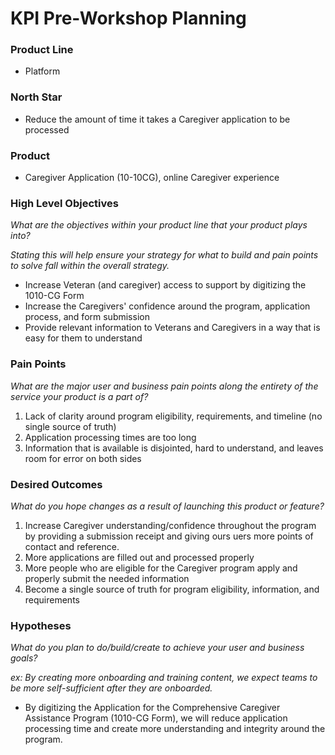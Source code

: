 # KPI Pre-Workshop Planning

### Product Line

- Platform

### North Star

- Reduce the amount of time it takes a Caregiver application to be processed


### Product

- Caregiver Application (10-10CG), online Caregiver experience

### High Level Objectives
_What are the objectives within your product line that your product plays into?_

_Stating this will help ensure your strategy for what to build and pain points to solve fall within the overall strategy._

- Increase Veteran (and caregiver) access to support by digitizing the 1010-CG Form
- Increase the Caregivers' confidence around the program, application process, and form submission
- Provide relevant information to Veterans and Caregivers in a way that is easy for them to understand

### Pain Points
_What are the major user and business pain points along the entirety of the service your product is a part of?_

1. Lack of clarity around program eligibility, requirements, and timeline (no single source of truth)
2. Application processing times are too long
3. Information that is available is disjointed, hard to understand, and leaves room for error on both sides


### Desired Outcomes
_What do you hope changes as a result of launching this product or feature?_

1. Increase Caregiver understanding/confidence throughout the program by providing a submission receipt and giving ours uers more points of contact and reference.
2. More applications are filled out and processed properly
3. More people who are eligible for the Caregiver program apply and properly submit the needed information
4. Become a single source of truth for program eligibility, information, and requirements

### Hypotheses
_What do you plan to do/build/create to achieve your user and business goals?_

_ex: By creating more onboarding and training content, we expect teams to be more self-sufficient after they are onboarded._

- By digitizing the Application for the Comprehensive Caregiver Assistance Program (1010-CG Form), we will reduce application processing time and create more understanding and integrity around the program.  
